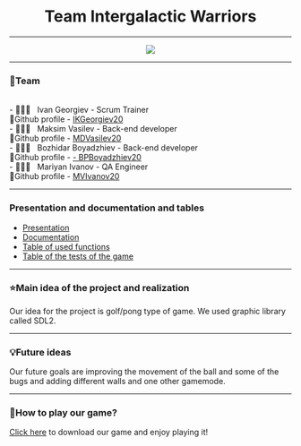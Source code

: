 <h1 align = "center">Team Intergalactic Warriors</h1>
<hr>
<p align = "center"><img src = "https://user-images.githubusercontent.com/85335663/144723982-d20515c6-cb65-4ede-a673-7e8a28918a82.png"></p>
<hr>
<h3>👥Team</h3>
<br>
- 👨🏻‍💻 &nbsp; Ivan Georgiev - Scrum Trainer
<br>
🔹Github profile - <a href = "https://github.com/ikgeorgiev20">IKGeorgiev20</a>
<br>
- 👨🏻‍💻 &nbsp; Maksim Vasilev  - Back-end developer
<br>
🔹Github profile - <a href = "https://github.com/MDVasilev20">MDVasilev20</a>
<br>
- 👨🏻‍💻 &nbsp; Bozhidar Boyadzhiev - Back-end developer
<br>
🔹Github profile - <a href = "https://github.com/BozhidarBoyadzhiev">-    BPBoyadzhiev20</a>
<br>
- 👨🏻‍💻 &nbsp; Mariyan Ivanov - QA Engineer
<br>
🔹Github profile - <a href = "https://github.com/MVIvanov20">MVIvanov20</a>
<hr>
<h3>Presentation and documentation and tables</h3>
<ul>
  <li><a href="https://github.com/BozhidarBoyadzhiev/Intergalactic-warriors/raw/main/Documentaion%2C%20Presentation%20and%20Table%20for%20Quality%20Assurance%20tests/Presentation.pptx">Presentation</a></li>
  <li><a href="https://github.com/BozhidarBoyadzhiev/Intergalactic-warriors/raw/main/Documentaion%2C%20Presentation%20and%20Table%20for%20Quality%20Assurance%20tests/Documentation%20.docx">Documentation</a></li>
  <li><a href="https://github.com/BozhidarBoyadzhiev/Intergalactic-warriors/raw/main/Documentaion%2C%20Presentation%20and%20Table%20for%20Quality%20Assurance%20tests/Table%20of%20the%20used%20functions.xlsx">Table of used functions</a></li>
  <li><a href="https://github.com/BozhidarBoyadzhiev/Intergalactic-warriors/raw/main/Documentaion%2C%20Presentation%20and%20Table%20for%20Quality%20Assurance%20tests/Quality_Assurance_Tests.xlsx">Table of the tests of the game</a></li>
</ul>
<hr>
<h3>⭐Main idea of the project and realization</h3>
Our idea for the project is golf/pong type of game. We used graphic library called SDL2.
<hr>
<h3>💡Future ideas</h3>
Our future goals are improving the movement of the ball and some of the bugs and adding different walls and one other gamemode.
<hr>
<h3>📁How to play our game?</h3>
<a href="https://github.com/BozhidarBoyadzhiev/Intergalactic-warriors/releases/download/Game/Gong.zip">Click here</a> to download our game and enjoy playing it!
